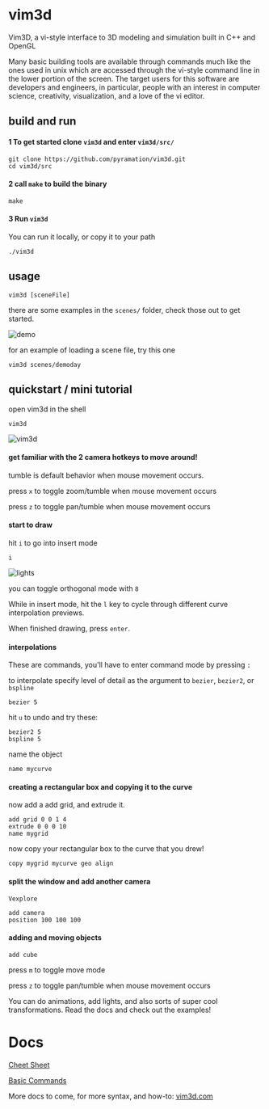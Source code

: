 # vim3d

Vim3D, a vi-style interface to 3D modeling and simulation built in C++ and OpenGL

Many basic building tools are available through commands much like the ones used in unix which are accessed through the vi-style command line in the lower portion of the screen. The target users for this software are developers and engineers, in particular, people with an interest in computer science, creativity, visualization, and a love of the vi editor.

## build and run

#### 1 To get started clone `vim3d` and enter `vim3d/src/`

	git clone https://github.com/pyramation/vim3d.git
	cd vim3d/src

#### 2 call `make` to build the binary

    make
    
#### 3 Run `vim3d`

You can run it locally, or copy it to your path
    
    ./vim3d

## usage

    vim3d [sceneFile]

there are some examples in the `scenes/` folder, check those out to get started.

![demo](https://user-images.githubusercontent.com/545047/116325535-3b229100-a777-11eb-904b-7e1953962fa1.jpg)

for an example of loading a scene file, try this one
   
    vim3d scenes/demoday


## quickstart / mini tutorial

open vim3d in the shell

	vim3d

![vim3d](https://user-images.githubusercontent.com/545047/116325531-38c03700-a777-11eb-9ec7-45262d1beb2a.jpg)

#### get familiar with the 2 camera hotkeys to move around!

tumble is default behavior when mouse movement occurs. 

press `x` to toggle zoom/tumble when mouse movement occurs

press `z` to toggle pan/tumble when mouse movement occurs

#### start to draw
	
hit `i` to go into insert mode
	
	i

![lights](https://user-images.githubusercontent.com/545047/116325751-bf751400-a777-11eb-907c-33477bc26573.jpg)

you can toggle orthogonal mode with `8`

While in insert mode, hit the `l` key to cycle through different curve interpolation previews.

When finished drawing, press `enter`.

#### interpolations

These are commands, you'll have to enter command mode by pressing `:`

to interpolate specify level of detail as the argument to `bezier`, `bezier2`, or `bspline`

	bezier 5

hit `u` to undo and try these:

	bezier2 5
	bspline 5

name the object

	name mycurve	

#### creating a rectangular box and copying it to the curve

now add a add grid, and extrude it.
	
	add grid 0 0 1 4
	extrude 0 0 0 10
	name mygrid
	
now copy your rectangular box to the curve that you drew!
	
	copy mygrid mycurve geo align

#### split the window and add another camera
	
	Vexplore
	
	add camera	
	position 100 100 100


#### adding and moving objects

	add cube

press `m` to toggle move mode

press `z` to toggle pan/tumble when mouse movement occurs


You can do animations, add lights, and also sorts of super cool transformations. Read the docs and check out the examples!



# Docs

[Cheet Sheet](docs/cheet-sheet.md)

[Basic Commands](docs/basic-commands.md)

More docs to come, for more syntax, and how-to: [vim3d.com](http://vim3D.com)

